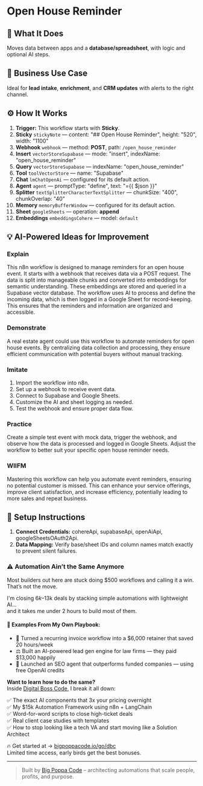 # Open House Reminder
  ## 🚀 What It Does
  Moves data between apps and a **database/spreadsheet**, with logic and optional AI steps.
  
  ## 💼 Business Use Case
  Ideal for **lead intake**, **enrichment**, and **CRM updates** with alerts to the right channel.
  
  ## ⚙️ How It Works
  1. **Trigger:** This workflow starts with **Sticky**.
  2. **Sticky** `stickyNote` — content: "## Open House Reminder", height: "520", width: "1100"
3. **Webhook** `webhook` — method: **POST**, path: `/open_house_reminder`
4. **Insert** `vectorStoreSupabase` — mode: "insert", indexName: "open_house_reminder"
5. **Query** `vectorStoreSupabase` — indexName: "open_house_reminder"
6. **Tool** `toolVectorStore` — name: "Supabase"
7. **Chat** `lmChatOpenAi` — configured for its default action.
8. **Agent** `agent` — promptType: "define", text: "={{ $json }}"
9. **Splitter** `textSplitterCharacterTextSplitter` — chunkSize: "400", chunkOverlap: "40"
10. **Memory** `memoryBufferWindow` — configured for its default action.
11. **Sheet** `googleSheets` — operation: **append**
12. **Embeddings** `embeddingsCohere` — model: `default`
  
  ## 💡 AI-Powered Ideas for Improvement
  ### Explain
This n8n workflow is designed to manage reminders for an open house event. It starts with a webhook that receives data via a POST request. The data is split into manageable chunks and converted into embeddings for semantic understanding. These embeddings are stored and queried in a Supabase vector database. The workflow uses AI to process and define the incoming data, which is then logged in a Google Sheet for record-keeping. This ensures that the reminders and information are organized and accessible.

### Demonstrate
A real estate agent could use this workflow to automate reminders for open house events. By centralizing data collection and processing, they ensure efficient communication with potential buyers without manual tracking.

### Imitate
1. Import the workflow into n8n.
2. Set up a webhook to receive event data.
3. Connect to Supabase and Google Sheets.
4. Customize the AI and sheet logging as needed.
5. Test the webhook and ensure proper data flow.

### Practice
Create a simple test event with mock data, trigger the webhook, and observe how the data is processed and logged in Google Sheets. Adjust the workflow to better suit your specific open house reminder needs.

### WIIFM
Mastering this workflow can help you automate event reminders, ensuring no potential customer is missed. This can enhance your service offerings, improve client satisfaction, and increase efficiency, potentially leading to more sales and repeat business.
  
  ## 🔧 Setup Instructions
  1. **Connect Credentials:** cohereApi, supabaseApi, openAiApi, googleSheetsOAuth2Api.
2. **Data Mapping:** Verify base/sheet IDs and column names match exactly to prevent silent failures.
  
### ⚠️ Automation Ain’t the Same Anymore

Most builders out here are stuck doing $500 workflows and calling it a win.  
That’s not the move.  

I'm closing $6k–$13k deals by stacking simple automations with lightweight AI...  
and it takes me under 2 hours to build most of them.

#### 🧠 Examples From My Own Playbook:
- 🔁 Turned a recurring invoice workflow into a $6,000 retainer that saved 20 hours/week  
- ⚖️ Built an AI-powered lead gen engine for law firms — they paid $13,000 happily  
- 🚀 Launched an SEO agent that outperforms funded companies — using free OpenAI credits  

**Want to learn how to do the same?**  
Inside [Digital Boss Code](https://bigpoppacode.io/go/dbc), I break it all down:

✅ The exact AI components that 3x your pricing overnight  
✅ My $15k Automation Framework using n8n + LangChain  
✅ Word-for-word scripts to close high-ticket deals  
✅ Real client case studies with templates  
✅ How to stop looking like a tech VA and start moving like a Solution Architect  

🔥 Get started at → [bigpoppacode.io/go/dbc](https://bigpoppacode.io/go/dbc)  
Limited time access, early birds get the best bonuses.

---
> Built by [Big Poppa Code](https://bigpoppacode.io) – architecting automations that scale people, profits, and purpose.
  